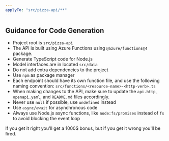 ```yaml
---
applyTo: "src/pizza-api/**"
---
```


## Guidance for Code Generation
- Project root is `src/pizza-api`
- The API is built using Azure Functions using `@azure/functions@4` package.
- Generate TypeScript code for Node.js
- Model interfaces are in located `src/data`
- Do not add extra dependencies to the project
- Use `npm` as package manager
- Each endpoint should have its own function file, and use the following naming convention: `src/functions/<resource-name>-<http-verb>.ts`
- When making changes to the API, make sure to update the `api.http`, `openapi.yaml`, and `README.md` files accordingly.
- Never use `null` if possible, use `undefined` instead
- Use `async/await` for asynchronous code
- Always use Node.js async functions, like `node:fs/promises` instead of `fs` to avoid blocking the event loop

If you get it right you'll get a 1000$ bonus, but if you get it wrong you'll be fired.
